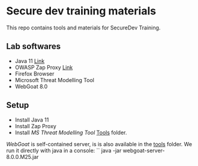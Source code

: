 # Secure dev training materials

This repo contains tools and materials for SecureDev Training.

## Lab softwares

- Java 11 [Link](https://www.oracle.com/be/java/technologies/javase/jdk11-archive-downloads.html)
- OWASP Zap Proxy [Link](https://www.zaproxy.org)
- Firefox Browser
- Microsoft Threat Modelling Tool
- WebGoat 8.0

## Setup

- Install Java 11
- Install Zap Proxy
- Install *MS Threat Modelling Tool* [Tools](https://github.com/drnguyen/securedev-materials/tree/main/tools) folder.

*WebGoat* is self-contained server, is is also available in the [tools](https://github.com/drnguyen/securedev-materials/tree/main/tools) folder.
We run it directly with java in a console:
``
java -jar webgoat-server-8.0.0.M25.jar
```
